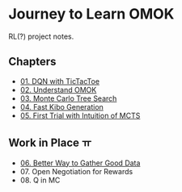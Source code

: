 # Journey to Learn OMOK

RL(?) project notes.

## Chapters

- [01. DQN with TicTacToe](01_dqn_with_tictactoe.ipynb)
- [02. Understand OMOK](02_understand_omok.ipynb)
- [03. Monte Carlo Tree Search](03_monte_carlo_tree_search.ipynb)
- [04. Fast Kibo Generation](04_fast_kibo_generation.ipynb)
- [05. First Trial with Intuition of MCTS](05_first_trial_with_intuition_of_mcts.ipynb)

## Work in Place ㅠ

- [06. Better Way to Gather Good Data](06_better_way_to_gather_good_data.ipynb)
- 07\. Open Negotiation for Rewards
- 08\. Q in MC
